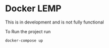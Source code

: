 # Docker LEMP

This is in development and is not fully functional

To Run the project run
```
docker-compose up
```
